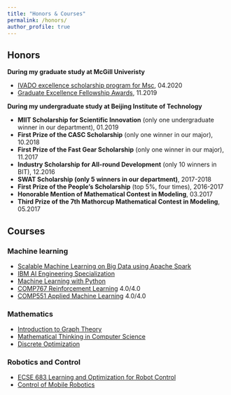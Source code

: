 ```yaml
---
title: "Honors & Courses"
permalink: /honors/
author_profile: true
---
```




## Honors

**During my graduate study at McGill Univeristy**

* [IVADO excellence scholarship program for Msc](https://ivado.ca/en/ivado-scholarships/excellence-scholarships-msc/), 04.2020
* [Graduate Excellence Fellowship Awards](https://www.mcgill.ca/engineering/students/graduate-students/funding/gef]), 11.2019


**During my undergraduate study at Beijing Institute of Technology**
* **MIIT Scholarship for Scientific Innovation** (only one undergraduate winner in our department), 01.2019
* **First Prize of the CASC Scholarship** (only one winner in our major), 10.2018
* **First Prize of the Fast Gear Scholarship** (only one winner in our major), 11.2017
* **Industry Scholarship for All-round Development** (only 10 winners in BIT), 12.2016
* **SWAT Scholarship (only 5 winners in our department)**, 2017-2018
* **First Prize of the People’s Scholarship** (top 5%, four times), 2016-2017
* **Honorable Mention of Mathematical Contest in Modeling**, 03.2017
* **Third Prize of the 7th Mathorcup Mathematical Contest in Modeling**, 05.2017

## Courses

### Machine learning

* [Scalable Machine Learning on Big Data using Apache Spark](https://www.coursera.org/account/accomplishments/certificate/HVJSDKFKHXBS)
* [IBM AI Engineering Specialization](https://www.coursera.org/account/accomplishments/specialization/certificate/HD3RBUFCD6GK)
* [Machine Learning with Python](https://www.coursera.org/account/accomplishments/certificate/RG26J9LFJ8KY)
* [COMP767 Reinforcement Learning](https://www.cs.mcgill.ca/~dprecup/courses/RL/lectures.html) 4.0/4.0
* [COMP551 Applied Machine Learning](https://www.cs.mcgill.ca/~siamak/COMP551/index.html) 4.0/4.0 

### Mathematics
* [Introduction to Graph Theory](https://www.coursera.org/account/accomplishments/certificate/AJKE24FLSDGX
)
* [Mathematical Thinking in Computer Science
](https://www.coursera.org/account/accomplishments/certificate/NELTB3R3SHPQ
)
* [Discrete Optimization](https://coursera.org/share/13cd2b5cacb8394a168a3008cbce97ba)
### Robotics and Control
* [ECSE 683 Learning and Optimization for Robot Control](https://sites.google.com/site/hsiuchinlin/comp-766?authuser=0)
* [Control of Mobile Robotics](https://coursera.org/share/b93d14365050976658385832184e72b7)


